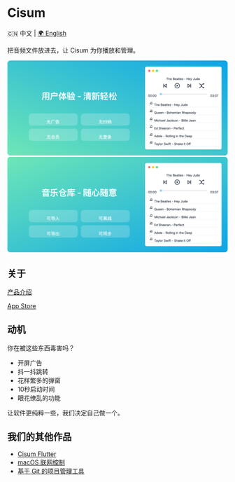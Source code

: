 # Cisum

🇨🇳 中文 | [🌍 English](README.md)

把音频文件放进去，让 Cisum 为你播放和管理。

![Cisum](./docs/music-library-7.png)
![Cisum](./docs/music-library-8.png)

## 关于

[产品介绍](https://cofficlab.github.io/en/cisum)

[App Store](https://apps.apple.com/cn/app/cisum/id6466401036)

## 动机

你在被这些东西毒害吗？

- 开屏广告
- 抖一抖跳转
- 花样繁多的弹窗
- 10秒启动时间
- 眼花缭乱的功能

让软件更纯粹一些，我们决定自己做一个。

## 我们的其他作品

- [Cisum Flutter](https://github.com/CofficLab/CisumPlayer)
- [macOS 联网控制](https://github.com/CofficLab/TravelMode)
- [基于 Git 的项目管理工具](https://github.com/CofficLab/GitOK)
